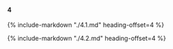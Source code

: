 #### 4

{%
include-markdown "./4.1.md"
heading-offset=4
%}

{%
include-markdown "./4.2.md"
heading-offset=4
%}

